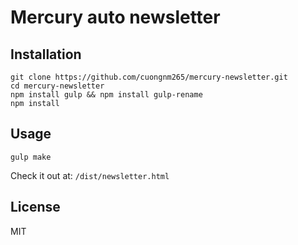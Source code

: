 # Mercury auto newsletter   
## Installation
```
git clone https://github.com/cuongnm265/mercury-newsletter.git
cd mercury-newsletter
npm install gulp && npm install gulp-rename
npm install
```
## Usage
```
gulp make
```
 Check it out at: `/dist/newsletter.html`
 
License
----

MIT
